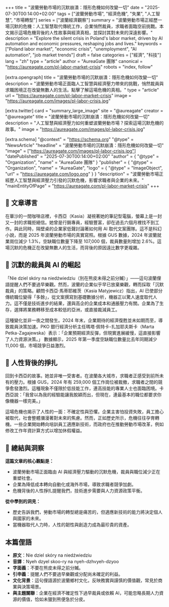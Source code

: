 +++
title = "波蘭勞動市場的沉默崩潰：隱形危機如何改變一切"
date = "2025-07-30T00:14:00+02:00"
tags = ["波蘭勞動市場", "經濟危機", "失業", "人工智慧", "市場轉型"]
series = ["波蘭經濟觀察"]
summary = "波蘭勞動市場正經歷一場沉默的危機：人工智慧取代傳統工作，企業悄然裁員，求職者面臨空前挑戰。本文揭示這場危機背後的人性故事與經濟真相，並探討其對未來的深遠影響。"
description = "Explore the silent crisis in Poland's labor market, driven by AI automation and economic pressures, reshaping jobs and lives."
keywords = ["Poland labor market", "economic crisis", "unemployment", "AI automation", "job market trends"]
draft = false
categories = ["經濟", "科技"]
lang = "zh"
type = "article"
author = "AureaGate 團隊"
canonical = "https://aureagate.com/pl-labor-market-crisis"
robots = "index, follow"

[extra.opengraph]
title = "波蘭勞動市場的沉默崩潰：隱形危機如何改變一切"
description = "波蘭勞動市場正面臨人工智慧與經濟壓力帶來的挑戰，悄然裁員與求職困境正在改變無數人的生活。點擊了解這場危機的真相。"
type = "article"
url = "https://aureagate.com/pl-labor-market-crisis"
image = "https://aureagate.com/images/pl-labor-crisis.jpg"

[extra.twitter]
card = "summary_large_image"
site = "@aureagate"
creator = "@aureagate"
title = "波蘭勞動市場的沉默崩潰：隱形危機如何改變一切"
description = "人工智慧與經濟壓力如何重塑波蘭勞動市場？探索這場沉默危機的故事。"
image = "https://aureagate.com/images/pl-labor-crisis.jpg"

[extra.schema]
"@context" = "https://schema.org"
"@type" = "NewsArticle"
"headline" = "波蘭勞動市場的沉默崩潰：隱形危機如何改變一切"
"image" = ["https://aureagate.com/images/pl-labor-crisis.jpg"]
"datePublished" = "2025-07-30T00:14:00+02:00"
"author" = { "@type" = "Organization", "name" = "AureaGate 團隊" }
"publisher" = { "@type" = "Organization", "name" = "AureaGate", "logo" = { "@type" = "ImageObject", "url" = "https://aureagate.com/logo.png" } }
"description" = "波蘭勞動市場正經歷人工智慧與經濟壓力引發的沉默危機，影響求職者與企業的未來。"
"mainEntityOfPage" = "https://aureagate.com/pl-labor-market-crisis"
+++


## 🧭 文章導言

在華沙的一間咖啡店裡，卡西亞（Kasia）凝視著她的筆記型電腦，螢幕上是一封又一封的求職拒絕信。她曾是行銷專員，經驗豐富，卻在過去六個月裡找不到工作。與此同時，隔壁桌的企業家低聲討論著如何用 AI 取代文案團隊。這不是科幻小說，而是 2025 年波蘭勞動市場的真實寫照。根據 GUS 數據，2024 年波蘭就業崗位減少 1.3%，空缺職位數量下降至 107,000 個，裁員數量則增加 2.6%。這場沉默的危機正在改變無數人的生活，而背後的原因遠比數字更複雜。

## 📌 沉默的裁員與 AI 的崛起

「Nie dziel skóry na niedźwiedziu（別在熊皮未得之前分贓）」——這句波蘭俚語提醒人們不要過早樂觀。然而，波蘭的企業似乎早已放棄樂觀，轉而採取「沉默裁員」的策略。顧問卡西亞·馬蒂耶維茨（Kasia Matyjewicz）指出，AI 已使部分傳統職位變得「多餘」，從文案撰寫到基礎數據分析，機器正以驚人速度取代人力。這不僅是技術進步的結果，還與高企的企業成本和通脹壓力有關。企業為了生存，選擇將業務轉移至成本較低的亞洲，或直接裁減員工。   

這種變化並非一夜之間發生。2024 年末，企業期待的經濟復甦並未如期而至，導致裁員決策加速。PKO 銀行經濟分析主任瑪塔·佩特卡-扎加耶夫斯卡（Marta Petka-Zagajewska）表示：「企業預期經濟反彈，但現實進展緩慢，這直接影響了人力資源決策。」 數據顯示，2025 年第一季度空缺職位數量比去年同期減少 11,000 個，市場競爭日益激烈。

## 📌 人性背後的掙扎

回到卡西亞的故事。她並非唯一受害者。在波蘭各大城市，求職者正感受到前所未有的壓力。根據 GUS，2024 年有 259,000 個工作崗位被裁撤，求職者之間的競爭愈發激烈。這種現象不僅限於低技能工作，連高技能的專業人士也面臨困境。卡西亞說：「我曾以為我的經驗能讓我脫穎而出，但現在，連最基本的職位都要求你像機器一樣完美。」

這場危機也揭示了人性的一面：不確定性與恐懼。企業主害怕投資失敗，員工擔心被取代，社會整體瀰漫著對未來的焦慮。然而，正如歷史所示，危機往往孕育轉機。一些企業開始轉向培訓員工適應新技術，而政府也在推動勞動市場改革，例如修改工作年資計算方式以增加休假權益。

## 💬 總結與洞察

**這篇文章的核心觀點是：**
- 波蘭勞動市場正面臨由 AI 與經濟壓力驅動的沉默危機，裁員與職位減少正在重塑社會。
- 企業為降低成本轉向自動化或海外市場，導致求職者競爭加劇。
- 危機背後的人性掙扎提醒我們，技術進步需要與人力資源政策平衡。

**從中學到的洞見：**
- 歷史告訴我們，勞動市場的轉型總是痛苦的，但適應新技術的能力將決定個人與國家的未來。
- 當機器取代人力時，人性的韌性與創造力成為最珍貴的資產。

## 本篇俚語

- **原文**：Nie dziel skóry na niedźwiedziu
- **音譯**：Nyeh dzyel skoo-ry na nyeh-dzhvyeh-dzyoo
- **字面義**：不要在熊皮未得之前分贓。
- **引申義**：提醒人們不要過早樂觀或分配尚未確定的利益。
- **文化背景**：這句俚語源於波蘭鄉村文化，反映務實與謹慎的價值觀，常見於商業與決策場景。
- **與主題關聯**：企業在經濟不確定性下過早裁員或依賴 AI，可能忽略長期人力資源的價值，恰如未獵到熊便急於分皮。

